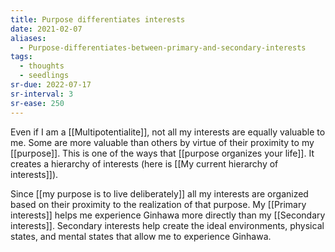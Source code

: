 ```yaml
---
title: Purpose differentiates interests
date: 2021-02-07
aliases:
  - Purpose-differentiates-between-primary-and-secondary-interests
tags:
  - thoughts
  - seedlings
sr-due: 2022-07-17
sr-interval: 3
sr-ease: 250
---
```

Even if I am a [[Multipotentialite]], not all my interests are equally valuable to me. Some are more valuable than others by virtue of their proximity to my [[purpose]]. This is one of the ways that [[purpose organizes your life]]. It creates a hierarchy of interests (here is [[My current hierarchy of interests]]).

Since [[my purpose is to live deliberately]] all my interests are organized based on their proximity to the realization of that purpose. My [[Primary interests]] helps me experience Ginhawa more directly than my [[Secondary interests]]. Secondary interests help create the ideal environments, physical states, and mental states that allow me to experience Ginhawa.